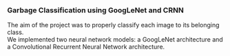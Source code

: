 ### Garbage Classification using GoogLeNet and CRNN
The aim of the project was to properly classify each image to its belonging class.  
We implemented two neural network models: a GoogLeNet architecture and a Convolutional Recurrent Neural Network architecture.


<!--
**sofiapizi/sofiapizi** is a ✨ _special_ ✨ repository because its `README.md` (this file) appears on your GitHub profile.

Here are some ideas to get you started:

- 🔭 I’m currently working on ...
- 🌱 I’m currently learning ...
- 👯 I’m looking to collaborate on ...
- 🤔 I’m looking for help with ...
- 💬 Ask me about ...
- 📫 How to reach me: ...
- 😄 Pronouns: ...
- ⚡ Fun fact: ...
-->
